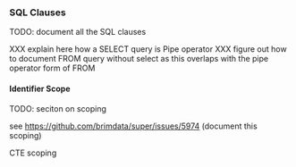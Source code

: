 ### SQL Clauses

TODO: document all the SQL clauses

XXX explain here how a SELECT query is Pipe operator
XXX figure out how to document FROM query without select as this overlaps
with the pipe operator form of FROM

#### Identifier Scope

TODO: seciton on scoping

see https://github.com/brimdata/super/issues/5974 (document this scoping)

CTE scoping

